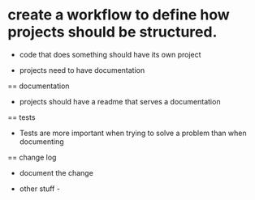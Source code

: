 # create a workflow to define how projects should be structured.

* code that does something should have its own project

* projects need to have documentation

== documentation 
- projects should have a readme that serves a documentation


== tests 
- Tests are more important when trying to solve a problem than when documenting


== change log 
- document the change





* other stuff - 


